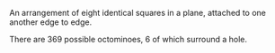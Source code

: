 An arrangement of eight identical squares in a plane, attached to one
another edge to edge.

There are 369 possible octominoes, 6 of which surround a hole.
